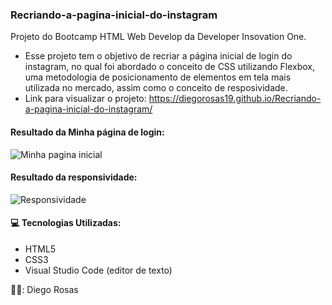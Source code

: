 ### Recriando-a-pagina-inicial-do-instagram
Projeto do Bootcamp HTML Web Develop da Developer Insovation One.
 - Esse projeto tem o objetivo de recriar a página inicial de login do instagram, no qual foi abordado o conceito de CSS utilizando Flexbox, uma metodologia de posicionamento de elementos em tela mais utilizada no mercado, assim como o conceito de resposividade.
 - Link para visualizar o projeto: https://diegorosas19.github.io/Recriando-a-pagina-inicial-do-instagram/

#### Resultado da Minha página de login:
![Minha pagina inicial](https://user-images.githubusercontent.com/52979798/115133148-63bec400-9fdc-11eb-93ae-b83d83ed717c.PNG)

#### Resultado da responsividade:
![Responsividade](https://user-images.githubusercontent.com/52979798/115133181-9d8fca80-9fdc-11eb-9fe2-c729e363f6ad.PNG)

#### :computer: Tecnologias Utilizadas:

- HTML5
- CSS3
- Visual Studio Code (editor de texto)

👨‍💻: Diego Rosas


